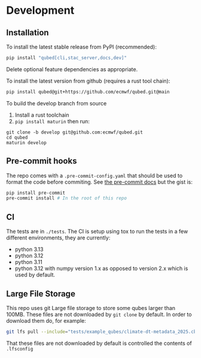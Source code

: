 # Development


## Installation

To install the latest stable release from PyPI (recommended):

```bash
pip install "qubed[cli,stac_server,docs,dev]"
```
Delete optional feature dependencies as appropriate.


To install the latest version from github (requires a rust tool chain):

```bash
pip install qubed@git+https://github.com/ecmwf/qubed.git@main
```

To build the develop branch from source
1. Install a rust toolchain
2. `pip install maturin` then run:

```
git clone -b develop git@github.com:ecmwf/qubed.git
cd qubed
maturin develop
```

## Pre-commit hooks

The repo comes with a `.pre-commit-config.yaml` that should be used to format the code before commiting. See [the pre-commit docs](https://pre-commit.com/) but the gist is:

```bash
pip install pre-commit
pre-commit install # In the root of this repo
```

## CI

The tests are in `./tests`.  The CI is setup using tox to run the tests in a few different environments, they are currently:

* python 3.13
* python 3.12
* python 3.11
* python 3.12 with numpy version 1.x as opposed to version 2.x which is used by default.


## Large File Storage

This repo uses git Large file storage to store some qubes larger than 100MB. These files are not downloaded by `git clone` by default. In order to download them do, for example:
```bash
git lfs pull --include="tests/example_qubes/climate-dt-metadata_2025.cbor" --exclude=""
```

That these files are not downloaded by default is controlled the contents of `.lfsconfig`
